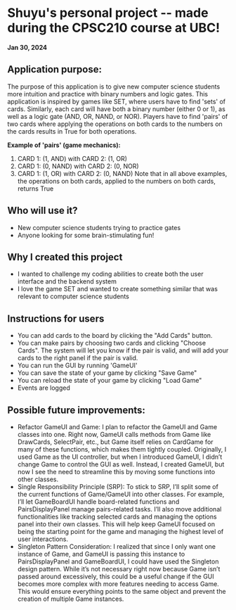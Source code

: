 # Shuyu's personal project -- made during the CPSC210 course at UBC!
**Jan 30, 2024**

## Application purpose:
The purpose of this application is to give new computer science students more intuition and practice with binary numbers and logic gates. This application is inspired by games like SET, where users have to find 'sets' of cards. Similarly, each card will have both a binary number (either 0 or 1), as well as a logic gate (AND, OR, NAND, or NOR). Players have to find 'pairs' of two cards where applying the operations on both cards to the numbers on the cards results in True for both operations.

**Example of 'pairs' (game mechanics):**
1. CARD 1: (1, AND) with CARD 2: (1, OR)
2. CARD 1: (0, NAND) with CARD 2: (0, NOR)
3. CARD 1: (1, OR) with CARD 2: (0, NAND)
Note that in all above examples, the operations on both cards, applied to the numbers on both cards, returns True

## Who will use it?
- New computer science students trying to practice gates
- Anyone looking for some brain-stimulating fun!

## Why I created this project
- I wanted to challenge my coding abilities to create both the user interface and the backend system
- I love the game SET and wanted to create something similar that was relevant to computer science students

## Instructions for users
- You can add cards to the board by clicking the "Add Cards" button.
- You can make pairs by choosing two cards and clicking "Choose Cards". The system will let you know if the pair is valid, and will add your cards to the right panel if the pair is valid. 
- You can run the GUI by running 'GameUI'
- You can save the state of your game by clicking "Save Game"
- You can reload the state of your game by clicking "Load Game"
- Events are logged

## Possible future improvements:
- Refactor GameUI and Game: I plan to refactor the GameUI and Game classes into one. Right now, GameUI calls methods from Game like DrawCards, SelectPair, etc., but Game itself relies on CardGame for many of these functions, which makes them tightly coupled. Originally, I used Game as the UI controller, but when I introduced GameUI, I didn’t change Game to control the GUI as well. Instead, I created GameUI, but now I see the need to streamline this by moving some functions into other classes.
- Single Responsibility Principle (SRP): To stick to SRP, I’ll split some of the current functions of Game/GameUI into other classes. For example, I’ll let GameBoardUI handle board-related functions and PairsDisplayPanel manage pairs-related tasks. I’ll also move additional functionalities like tracking selected cards and managing the options panel into their own classes. This will help keep GameUI focused on being the starting point for the game and managing the highest level of user interactions.
- Singleton Pattern Consideration: I realized that since I only want one instance of Game, and GameUI is passing this instance to PairsDisplayPanel and GameBoardUI, I could have used the Singleton design pattern. While it’s not necessary right now because Game isn’t passed around excessively, this could be a useful change if the GUI becomes more complex with more features needing to access Game. This would ensure everything points to the same object and prevent the creation of multiple Game instances.
